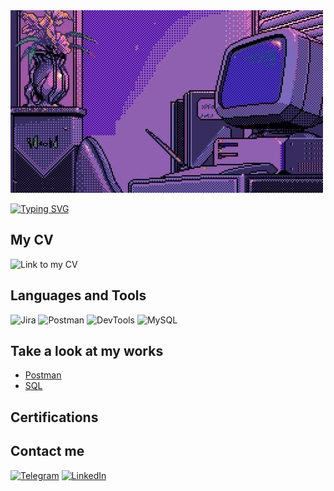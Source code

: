 <div id="header">
  <img src="https://github.com/kangash/kangash/blob/main/assets/2.jpg?raw=true" width="500
  "/>
</div>

<a href="https://git.io/typing-svg"><img src="https://readme-typing-svg.demolab.com?font=Fira+Code&duration=3000&pause=500&color=503bbe&width=435&lines=Hey!+Nice+to+see+you.+;I'm+Aleksei+Kangash%2C+a+QA+Engineer.;Welcome+to+my+GitHub+page!" alt="Typing SVG" /></a>

## My CV
![Link to my CV](https://img.shields.io/badge/Link_to_my_CV-503bbe?style=for-the-badge&logo=)

## Languages and Tools 
![Jira](https://img.shields.io/badge/Jira-503bbe?style=for-the-badge&logo=jira)
![Postman](https://img.shields.io/badge/Postman-503bbe?style=for-the-badge&logo=postman)
![DevTools](https://img.shields.io/badge/DevTools-503bbe?style=for-the-badge&logo=googlechrome)
![MySQL](https://img.shields.io/badge/MySQL-503bbe?style=for-the-badge&logo=mysql&logoColor=white)

## Take a look at my works
* [Postman](https://github.com/kangash/Postman)
* [SQL](https://github.com/kangash/SQL)

## Certifications

## Contact me
[![Telegram](https://img.shields.io/badge/Telegram-503bbe?style=for-the-badge&logo=telegram)](https://t.me/kangash)
[![LinkedIn](https://img.shields.io/badge/LinkedIn-503bbe?style=for-the-badge&logo=linkedin)](https://www.linkedin.com/in/aleksei-kangash/)